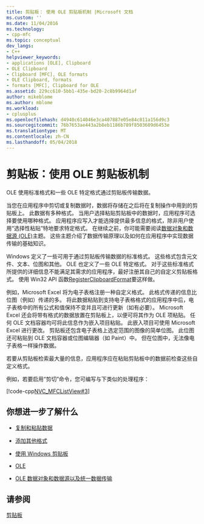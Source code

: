 ```yaml
---
title: 剪贴板： 使用 OLE 剪贴板机制 |Microsoft 文档
ms.custom: ''
ms.date: 11/04/2016
ms.technology:
- cpp-mfc
ms.topic: conceptual
dev_langs:
- C++
helpviewer_keywords:
- applications [OLE], Clipboard
- OLE Clipboard
- Clipboard [MFC], OLE formats
- OLE Clipboard, formats
- formats [MFC], Clipboard for OLE
ms.assetid: 229cc610-5bb1-435e-bd20-2c8b9964d1af
author: mikeblome
ms.author: mblome
ms.workload:
- cplusplus
ms.openlocfilehash: d4940c614046e3ca407887e05e84c811a156d9c3
ms.sourcegitcommit: 76b7653ae443a2b8eb1186b789f8503609d6453e
ms.translationtype: MT
ms.contentlocale: zh-CN
ms.lasthandoff: 05/04/2018
---
```

# <a name="clipboard-using-the-ole-clipboard-mechanism"></a>剪贴板：使用 OLE 剪贴板机制
OLE 使用标准格式和一些 OLE 特定格式通过剪贴板传输数据。  
  
 当您在应用程序中剪切或复制数据时，数据将存储在之后将在复制操作中用到的剪贴板上。 此数据有多种格式。 当用户选择粘贴剪贴板中的数据时，应用程序可选择要使用哪种格式。 应用程序应写入才能选择提供最多信息的格式，除非用户使用“选择性粘贴”特地要求特定格式。 在继续之前，你可能需要阅读[数据对象和数据源 (OLE)](../mfc/data-objects-and-data-sources-ole.md)主题。 这些主题介绍了数据传输原理以及如何在应用程序中实现数据传输的基础知识。  
  
 Windows 定义了一些可用于通过剪贴板传输数据的标准格式。 这些格式包含元文件、文本、位图和其他。 OLE 也定义了一些 OLE 特定格式。 对于这些标准格式所提供的详细信息不能满足其需求的应用程序，最好注册其自己的自定义剪贴板格式。 使用 Win32 API 函数[RegisterClipboardFormat](http://msdn.microsoft.com/library/windows/desktop/ms649049)要这样做。  
  
 例如，Microsoft Excel 将为电子表格注册一种自定义格式。 此格式传递的信息比位图（例如）传递的多。 将此数据粘贴到支持电子表格格式的应用程序中后，电子表格中的所有公式和值保持不变并且可进行更新（如有必要）。 Microsoft Excel 还会将带有格式的数据放置在剪贴板上，以便可将其作为 OLE 项粘贴。 任何 OLE 文档容器均可将此信息作为嵌入项目粘贴。 此嵌入项目可使用 Microsoft Excel 进行更改。 剪贴板还包含电子表格上选定范围的图像的简单位图。 此位图还可粘贴到 OLE 文档容器或位图编辑器（如 Paint）中。 但在位图中，无法像电子表格一样操作数据。  
  
 若要从剪贴板检索最大量的信息，应用程序应在粘贴剪贴板中的数据前检查这些自定义格式。  
  
 例如，若要启用“剪切”命令，您可编写与下类似的处理程序：  
  
 [!code-cpp[NVC_MFCListView#3](../atl/reference/codesnippet/cpp/clipboard-using-the-ole-clipboard-mechanism_1.cpp)]  
  
## <a name="what-do-you-want-to-know-more-about"></a>你想进一步了解什么  
  
-   [复制和粘贴数据](../mfc/clipboard-copying-and-pasting-data.md)  
  
-   [添加其他格式](../mfc/clipboard-adding-other-formats.md)  
  
-   [使用 Windows 剪贴板](../mfc/clipboard-using-the-windows-clipboard.md)  
  
-   [OLE](../mfc/ole-background.md)  
  
-   [OLE 数据对象和数据源以及统一数据传输](../mfc/data-objects-and-data-sources-ole.md)  
  
## <a name="see-also"></a>请参阅  
 [剪贴板](../mfc/clipboard.md)

